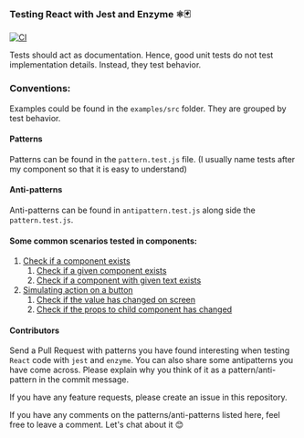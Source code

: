### Testing React with Jest and Enzyme ⚛️🃏
[![CI](https://app.buddy.works/enthudrives/testing-with-jest-enzyme/pipelines/pipeline/144354/badge.svg?token=7b6da1d472d6e77aaa941f8a4e986641684a55b81c653692c3423175ed7a3d68 "CI")](https://app.buddy.works/enthudrives/testing-with-jest-enzyme/pipelines/pipeline/144354)

Tests should act as documentation. Hence, good unit tests do not test implementation details. Instead, they test behavior. 

### Conventions:
Examples could be found in the `examples/src` folder. They are grouped by test behavior.

#### Patterns
Patterns can be found in the `pattern.test.js` file. (I usually name tests after my component so that it is easy to understand)

#### Anti-patterns
Anti-patterns can be found in `antipattern.test.js` along side the `pattern.test.js`. 

#### Some common scenarios tested in components:
1. [Check if a component exists](examples/src/1_component_exists/pattern.test.js)
    1. [Check if a given component exists](examples/src/1_component_exists/pattern.test.js#:6)
    2. [Check if a component with given text exists](examples/src/1_component_exists/pattern.test.js#L12)
2. [Simulating action on a button](examples/src/2_click/pattern.test.js)
    1. [Check if the value has changed on screen](examples/src/2_click/pattern.test.js#L7)
    2. [Check if the props to child component has changed](examples/src/2_click/pattern.test.js#L15)        

#### Contributors
Send a Pull Request with patterns you have found interesting when testing `React` code with `jest` and `enzyme`. You can also share some antipatterns you have come across. Please explain why you think of it as a pattern/anti-pattern in the commit message. 

If you have any feature requests, please create an issue in this repository.

If you have any comments on the patterns/anti-patterns listed here, feel free to leave a comment. Let's chat about it 😊
